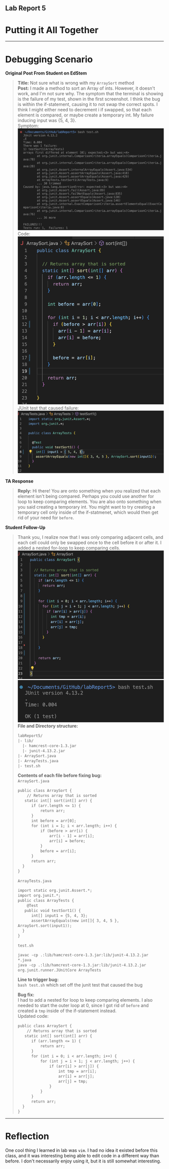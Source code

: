 ## Lab Report 5
# Putting it All Together
---
# Debugging Scenario

**Original Post From Student on EdStem**  
> **Title:** Not sure what is wrong with my `ArraySort` method  
> **Post:** I made a method to sort an Array of ints. However, it doesn't work, and I'm not sure why. The symptom that the terminal is showing is the failure of my test, shown in the first screenshot. I think the bug is within the if-statement, causing it to not swap the correct spots. I think I might either need to decrement i if swapped, so that each element is compared, or maybe create a temporary int. My failure inducing input was {5, 4, 3}.  
> Symptom:  
 ![Image](symptom.png)  
> Code:  
 ![Image](code.png)  
> JUnit test that caused failure:  
 ![Image](test.png)  

**TA Response**
> **Reply:** Hi there! You are onto something when you realized that each element isn't being compared. Perhaps you could use another for loop to keep comparing elements. You are also onto something when you said creating a temporary int. You might want to try creating a temporary cell only inside of the if-statmenet, which would then get rid of your need for `before`.

**Student Follow-Up**
> Thank you, I realize now that I was only comparing adjacent cells, and each cell could only be swapped once to the cell before it or after it. I added a nested for-loop to keep comparing cells.
![Image](codeDebug.png)
![Image](terminal.png)
> **File and Directory structure:**  
> ```
> labReport5/
> |- lib/
>   |- hamcrest-core-1.3.jar
>   |- junit-4.13.2.jar
> |- ArraySort.java
> |- ArrayTests.java
> |- test.sh
> ```
>     
> **Contents of each file before fixing bug:**  
> `ArraySort.java`  
> ```
> public class ArraySort {
>     // Returns array that is sorted
>    static int[] sort(int[] arr) {
>       if (arr.length <= 1) {
>           return arr;
>       }
>       int before = arr[0];
>       for (int i = 1; i < arr.length; i++) {
>           if (before > arr[i) {
>               arr[i - 1] = arr[i];
>               arr[i] = before;
>           }
>           before = arr[i];
>       }
>       return arr;
>   }
> }
> ```
>   
> `ArrayTests.java`
> ```
> import static org.junit.Assert.*;
> import org.junit.*;
> public class ArrayTests {
>     @Test
>    public void testSort1() {
>       int[] input1 = {5, 4, 3};
>       assertArrayEquals(new int[]{ 3, 4, 5 }, ArraySort.sort(input1));
>   }
> } 
> ```  
>   
> `test.sh`
> ```
> javac -cp .:lib/hamcrest-core-1.3.jar:lib/junit-4.13.2.jar *.java
> java -cp .:lib/hamcrest-core-1.3.jar:lib/junit-4.13.2.jar org.junit.runner.JUnitCore ArrayTests
> ```
>   
> **Line to trigger bug:**  
> `bash test.sh` which set off the junit test that caused the bug  
>   
> **Bug fix:**  
> I had to add a nested for loop to keep comparing elements. I also needed to start the outer loop at 0, since I got rid of `before` and created a `tmp` inside of the if-statement instead.  
> Updated code:  
> ```
> public class ArraySort {
>     // Returns array that is sorted
>    static int[] sort(int[] arr) {
>       if (arr.length <= 1) {
>           return arr;
>       }
>       for (int i = 0; i < arr.length; i++) {
>           for (int j = i + 1; j < arr.length; j++) {
>               if (arr[i] > arr[j]) {
>                   int tmp = arr[i];
>                   arr[i] = arr[j];
>                   arr[j] = tmp;
>               }
>           }
>       }
>       return arr;
>   }
> }
> ```

---
# Reflection  

One cool thing I learned in lab was `vim`. I had no idea it existed before this class, and it was interesting being able to edit code in a different way than before. I don't necessarily enjoy using it, but it is still somewhat interesting.



